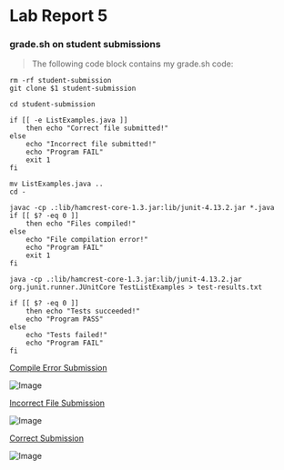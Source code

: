 # Lab Report 5

### grade.sh on student submissions

> The following code block contains my grade.sh code:

```
rm -rf student-submission
git clone $1 student-submission

cd student-submission

if [[ -e ListExamples.java ]]
    then echo "Correct file submitted!"
else
    echo "Incorrect file submitted!"
    echo "Program FAIL"
    exit 1
fi

mv ListExamples.java ..
cd -

javac -cp .:lib/hamcrest-core-1.3.jar:lib/junit-4.13.2.jar *.java
if [[ $? -eq 0 ]]
    then echo "Files compiled!"
else
    echo "File compilation error!"
    echo "Program FAIL"
    exit 1
fi

java -cp .:lib/hamcrest-core-1.3.jar:lib/junit-4.13.2.jar org.junit.runner.JUnitCore TestListExamples > test-results.txt

if [[ $? -eq 0 ]]
    then echo "Tests succeeded!"
    echo "Program PASS"
else
    echo "Tests failed!"
    echo "Program FAIL"
fi
```

> 

[Compile Error Submission](https://github.com/ucsd-cse15l-f22/list-methods-compile-error)

![Image](https://i.imgur.com/XxJCjoN.png)

[Incorrect File Submission](https://github.com/ucsd-cse15l-f22/list-methods-filename)

![Image](https://i.imgur.com/3PTaxhH.png)

[Correct Submission](https://github.com/ucsd-cse15l-f22/list-methods-corrected)

![Image](https://i.imgur.com/MyEKSjf.png)
